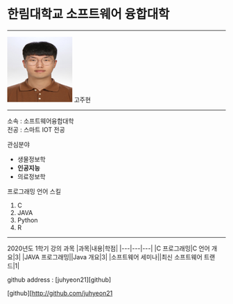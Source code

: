 # 한림대학교 소프트웨어 융합대학
---
<img src = KakaoTalk_20200820_134435662.jpg height = 150 width = 150>
고주현

---

소속 : 소프트웨어융합대학   
전공 : 스마트 IOT 전공

관심분야
* 생물정보학
* **인공지능**
* 의료정보학

프로그래밍 언어 스킬
1. C
2. JAVA
3. Python
4. R

---------------------------

2020년도 1학기 강의 과목
|과목|내용|학점|
|---|---|---|
|C 프로그래밍|C 언어 개요|3|
|JAVA 프로그래밍||Java 개요|3|
|소프트웨어 세미나||최신 소프트웨어 트랜드|1|

github address : [juhyeon21][github]

[github][http://github.com/juhyeon21
